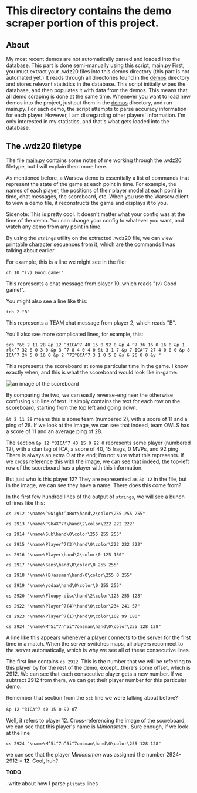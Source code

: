 # This directory contains the demo scraper portion of this project.

## About
My most recent demos are not automatically parsed and loaded into the database.
This part is done semi-manually using this script, main.py
First, you must extract your .wdz20 files into this demos directory (this part is not automated yet.)
It reads through all directories found in the [demos](./demos) directory and stores relevant statistics in the database.
This script initially wipes the database, and then populates it with data from the demos. This means that all demo scraping is done at the same time.
Whenever you want to load new demos into the project, just put them in the [demos](./demos) directory, and run main.py.
For each demo, the script attempts to parse accuracy information for each player.
However, I am disregarding other players' information. I'm only interested in my statistics, and that's what gets loaded into the database.

## The .wdz20 filetype

The file [main.py](./main.py) contains some notes of me working through the .wdz20 filetype, but I will explain them more here.

As mentioned before, a Warsow demo is essentially a list of commands that represent the state of the game at each point in time. For example, the names of each player, the positions of their player model at each point in time, chat messages, the scoreboard, etc. When you use the Warsow client to view a demo file, it reconstructs the game and displays it to you.

Sidenote: This is pretty cool. It doesn't matter what your config was at the time of the demo. You can change your config to whatever you want, and watch any demo from any point in time.

By using the `strings` utility on the extracted .wdz20 file, we can view printable character sequences from it, which are the commands I was talking about earlier.

For example, this is a line we might see in the file:

`ch 10 "(v) Good game!"`

This represents a chat message from player 10, which reads "(v) Good game!".

You might also see a line like this:

`tch 2 "B"`

This represents a TEAM chat message from player 2, which reads "B".

You'll also see more complicated lines, for example, this:

`scb "&t 2 11 28 &p 12 ^3ICA^7 40 15 0 92 0 &p 4 ^7 36 16 0 16 0 &p 1 rlx^7 32 8 0 3 0 &p 3 ^7 8 4 0 4 0 &t 3 1 7 &p 7 ICA^7 27 4 0 0 0 &p 8 ICA^7 24 5 0 16 0 &p 2 ^7I^0CA^7 3 1 0 5 0 &s 6 26 0 0 &y "`

This represents the scoreboard at some particular time in the game. I know exactly when, and this is what the scoreboard would look like in-game: 

![an image of the scoreboard](https://imgur.com/a/YtsDgeP)

By comparing the two, we can easily reverse-engineer the otherwise confusing `scb` line of text. It simply contains the text for each row on the scoreboard, starting from the top left and going down. 

`&t 2 11 28` means this is some team (numbered 2), with a score of 11 and a ping of 28. If we look at the image, we can see that indeed, team OWLS has a score of 11 and an average ping of 28.

The section `&p 12 ^3ICA^7 40 15 0 92 0` represents some player (numbered 12), with a clan tag of ICA, a score of 40, 15 frags, 0 MVPs, and 92 ping. There is always an extra 0 at the end; I'm not sure what this represents. If we cross reference this with the image, we can see that indeed, the top-left row of the scoreboard has a player with this information.

But just who is this player 12? They are represented as `&p 12` in the file, but in the image, we can see they have a name. There does this come from?

In the first few hundred lines of the output of `strings`, we will see a bunch of lines like this:

```
cs 2912 "\name\^0Night^4Bot\hand\2\color\255 255 255"

cs 2913 "\name\^9h4X^7!\hand\2\color\222 222 222"

cs 2914 "\name\Sub\hand\0\color\255 255 255"

cs 2915 "\name\Player^7(3)\hand\0\color\222 222 222"

cs 2916 "\name\Player\hand\2\color\0 125 150"

cs 2917 "\name\Sans\hand\0\color\0 255 255"

cs 2918 "\name\(B)assman\hand\0\color\255 0 255"

cs 2919 "\name\yodaa\hand\0\color\0 255 255"

cs 2920 "\name\Floupy disc\hand\2\color\128 255 128"

cs 2922 "\name\Player^7(4)\hand\0\color\234 241 57"

cs 2923 "\name\Player^7(1)\hand\0\color\102 99 180"

cs 2924 "\name\M^5i^7n^5i^7onsman\hand\0\color\255 128 128"
```

A line like this appears whenever a player connects to the server for the first time in a match. When the server switches maps, all players reconnect to the server automatically, which is why we see all of these consecutive lines.

The first line contains `cs 2912`. This is the number that we will be referring to this player by for the rest of the demo, except...there's some offset, which is 2912. We can see that each consecutive player gets a new number. If we subtract 2912 from them, we can get their player number for this particular demo. 

Remember that section from the `scb` line we were talking about before? 

`&p 12 ^3ICA^7 40 15 0 92 0`? 

Well, it refers to player 12. Cross-referencing the image of the scoreboard, we can see that this player's name is *Minionsman* . Sure enough, if we look at the line

`cs 2924 "\name\M^5i^7n^5i^7onsman\hand\0\color\255 128 128"`

we can see that the player *Minionsman* was assigned the number 2924-2912 = **12**. Cool, huh?

**TODO**

-write about how I parse `plstats` lines